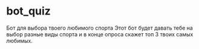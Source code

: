 # bot_quiz
Бот для выбора твоего любимого спорта
Этот бот будет давать тебе на выбор разные виды спорта и в конце опроса скажет топ 3 твоих самых любимых.
